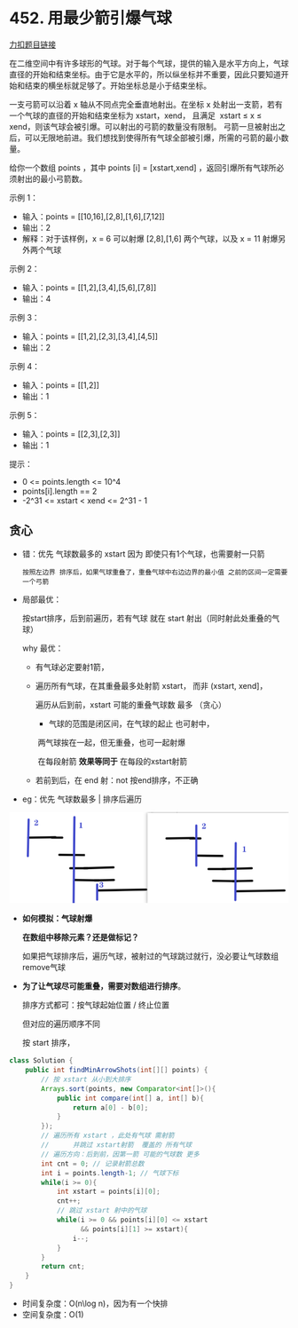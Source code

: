 

# 452. 用最少箭引爆气球

[力扣题目链接](https://leetcode-cn.com/problems/minimum-number-of-arrows-to-burst-balloons/)

在二维空间中有许多球形的气球。对于每个气球，提供的输入是水平方向上，气球直径的开始和结束坐标。由于它是水平的，所以纵坐标并不重要，因此只要知道开始和结束的横坐标就足够了。开始坐标总是小于结束坐标。

一支弓箭可以沿着 x 轴从不同点完全垂直地射出。在坐标 x 处射出一支箭，若有一个气球的直径的开始和结束坐标为 xstart，xend， 且满足  xstart ≤ x ≤ xend，则该气球会被引爆。可以射出的弓箭的数量没有限制。 弓箭一旦被射出之后，可以无限地前进。我们想找到使得所有气球全部被引爆，所需的弓箭的最小数量。

给你一个数组 points ，其中 points [i] = [xstart,xend] ，返回引爆所有气球所必须射出的最小弓箭数。


示例 1：
* 输入：points = [[10,16],[2,8],[1,6],[7,12]]
* 输出：2
* 解释：对于该样例，x = 6 可以射爆 [2,8],[1,6] 两个气球，以及 x = 11 射爆另外两个气球

示例 2：
* 输入：points = [[1,2],[3,4],[5,6],[7,8]]
* 输出：4

示例 3：
* 输入：points = [[1,2],[2,3],[3,4],[4,5]]
* 输出：2

示例 4：
* 输入：points = [[1,2]]
* 输出：1

示例 5：
* 输入：points = [[2,3],[2,3]]
* 输出：1

提示：
* 0 <= points.length <= 10^4
* points[i].length == 2
* -2^31 <= xstart < xend <= 2^31 - 1

## 贪心

+ 错：优先 气球数最多的 xstart
          因为 即使只有1个气球，也需要射一只箭

      按照左边界 排序后，如果气球重叠了，重叠气球中右边边界的最小值 之前的区间一定需要一个弓箭
      
+ 局部最优：

  按start排序，后到前遍历，若有气球 就在  start 射出（同时射此处重叠的气球）

  why 最优：

  + 有气球必定要射1箭，

  + 遍历所有气球，在其重叠最多处射箭 xstart， 而非 (xstart, xend]，

    遍历从后到前，xstart 可能的重叠气球数 最多 （贪心） 

    + 气球的范围是闭区间，在气球的起止 也可射中，

    ​		 两气球挨在一起，但无重叠，也可一起射爆

    ​         在每段射箭 **效果等同于** 在每段的xstart射箭

  + 若前到后，在 end 射：not 按end排序，不正确

+ eg：优先 气球数最多 | 排序后遍历

![](img_452_eg2.png) 

+ **如何模拟：气球射爆**

  **在数组中移除元素？还是做标记？**

  如果把气球排序后，遍历气球，被射过的气球跳过就行，没必要让气球数组remove气球

+ **为了让气球尽可能重叠，需要对数组进行排序**。

  排序方式都可：按气球起始位置 / 终止位置

  但对应的遍历顺序不同
  
  按 start 排序，

```java
class Solution { 
    public int findMinArrowShots(int[][] points) {
        // 按 xstart 从小到大排序
        Arrays.sort(points, new Comparator<int[]>(){
            public int compare(int[] a, int[] b){
                return a[0] - b[0];
            }
        });
        // 遍历所有 xstart ，此处有气球 需射箭 
        //      并跳过 xstart射箭  覆盖的 所有气球
        // 遍历方向：后到前，因第一箭 可能的气球数 更多
        int cnt = 0; // 记录射箭总数
        int i = points.length-1; // 气球下标
        while(i >= 0){
            int xstart = points[i][0];
            cnt++;
            // 跳过 xstart 射中的气球
            while(i >= 0 && points[i][0] <= xstart 
                  && points[i][1] >= xstart){ 
                i--;
            }
        }
        return cnt;
    }
}
```

 

* 时间复杂度：O(n\log n)，因为有一个快排
* 空间复杂度：O(1) 

 